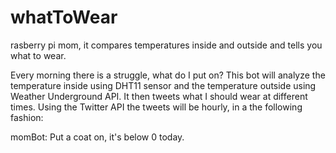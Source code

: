 # whatToWear
rasberry pi mom, it compares temperatures inside and outside and tells you what to wear.

Every morning there is a struggle, what do I put on? This bot will analyze the temperature inside using DHT11
sensor and the temperature outside using Weather Underground API. It then tweets what I should wear at different times.
Using the Twitter API the tweets will be hourly, in a the following fashion:

momBot: Put a coat on, it's below 0 today.
